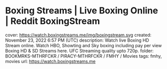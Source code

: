 # Boxing Streams | Live Boxing Online | Reddit BoxingStream

cover: https://watch.boxingstreams.me/img/boxingstream.svg
created: November 23, 2022 6:57 PM (UTC)
description: Watch live Boxing HD Stream online. Watch HBO, Showting and Sky boxing including pay per view Boxing HD & SD Streams here. UFC Streaming quality upto 720p.
folder: BOOKMRKS-MTHRFCKR / PIRACY-MTHRFCKR / FMHY / Movies
tags: fmhy, movies
url: https://watch.boxingstreams.me